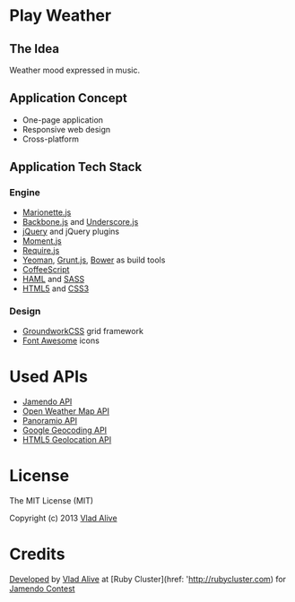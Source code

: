 # Play Weather

## The Idea

Weather mood expressed in music.

## Application Concept

* One-page application
* Responsive web design
* Cross-platform

## Application Tech Stack

### Engine

* [Marionette.js](http://marionettejs.com/)
* [Backbone.js](http://backbonejs.org/) and [Underscore.js](http://underscorejs.org/)
* [jQuery](http://jquery.com/) and jQuery plugins
* [Moment.js](http://momentjs.com)
* [Require.js](http://requirejs.org/)
* [Yeoman](http://yeoman.io/), [Grunt.js](http://gruntjs.com/), [Bower](http://bower.io/) as build tools
* [CoffeeScript](http://coffeescript.org/)
* [HAML](http://haml.info/) and [SASS](http://sass-lang.com/)
* [HTML5](http://en.wikipedia.org/wiki/HTML5) and [CSS3](http://www.w3schools.com/css3/)

### Design

* [GroundworkCSS](http://groundwork.sidereel.com/) grid framework
* [Font Awesome](http://fortawesome.github.io/Font-Awesome/) icons

# Used APIs

* [Jamendo API](http://developer.jamendo.com/v3.0)
* [Open Weather Map API](http://openweathermap.org/api)
* [Panoramio API](http://www.panoramio.com/api/)
* [Google Geocoding API](http://developers.google.com/maps/documentation/geocoding/)
* [HTML5 Geolocation API](http://www.w3schools.com/html/html5_geolocation.asp)

# License

The MIT License (MIT)

Copyright (c) 2013 [Vlad Alive](http://github.com/vladalive)

# Credits

[Developed](https://github.com/rubycluster/jamendo-contest) by [Vlad Alive](http://vladalive.com) at [Ruby Cluster](href: 'http://rubycluster.com) for [Jamendo Contest](http://developer.jamendo.com/contest)
